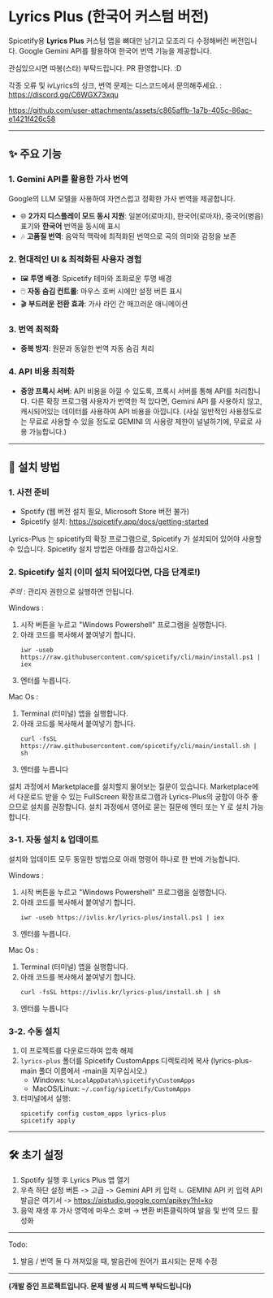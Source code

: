 # Lyrics Plus (한국어 커스텀 버전)

Spicetify용 **Lyrics Plus** 커스텀 앱을 뼈대만 남기고 모조리 다 수정해버린 버전입니다. Google Gemini API를 활용하여 한국어 번역 기능을 제공합니다.

관심있으시면 따봉(스타) 부탁드립니다. PR 환영합니다. :D

각종 오류 및 ivLyrics의 싱크, 번역 문제는 디스코드에서 문의해주세요. : https://discord.gg/C6WGX73xqu

https://github.com/user-attachments/assets/c865affb-1a7b-405c-86ac-e1421f426c58

---

## ✨ 주요 기능

### 1. Gemini API를 활용한 가사 번역
Google의 LLM 모델을 사용하여 자연스럽고 정확한 가사 번역을 제공합니다.
- 🌐 **2가지 디스플레이 모드 동시 지원**: 일본어(로마지), 한국어(로마자), 중국어(병음) 표기와 **한국어** 번역을 동시에 표시
- 🎶 **고품질 번역**: 음악적 맥락에 최적화된 번역으로 곡의 의미와 감정을 보존

### 2. 현대적인 UI & 최적화된 사용자 경험
- 🖼️ **투명 배경**: Spicetify 테마와 조화로운 투명 배경
- 🖱️ **자동 숨김 컨트롤**: 마우스 호버 시에만 설정 버튼 표시
- 🎬 **부드러운 전환 효과**: 가사 라인 간 매끄러운 애니메이션

### 3. 번역 최적화
- **중복 방지**: 원문과 동일한 번역 자동 숨김 처리

### 4. API 비용 최적화
- **중앙 프록시 서버**: API 비용을 아낄 수 있도록, 프록시 서버를 통해 API를 처리합니다. 다른 확장 프로그램 사용자가 번역한 적 있다면, Gemini API 를 사용하지 않고, 캐시되어있는 데이터를 사용하여 API 비용을 아낍니다. (사실 일반적인 사용정도로는 무료로 사용할 수 있을 정도로 GEMINI 의 사용량 제한이 널널하기에, 무료로 사용 가능합니다.)

---

## 🚀 설치 방법 

### 1. 사전 준비
- Spotify (웹 버전 설치 필요, Microsoft Store 버전 불가)
- Spicetify 설치: https://spicetify.app/docs/getting-started

Lyrics-Plus 는 spicetify의 확장 프로그램으로, Spicetify 가 설치되어 있어야 사용할 수 있습니다.
Spicetify 설치 방법은 아래를 참고하십시오.

### 2. Spicetify 설치 (이미 설치 되어있다면, 다음 단계로!)

*주의* : 관리자 권한으로 실행하면 안됩니다.

Windows : 
1. 시작 버튼을 누르고 "Windows Powershell" 프로그램을 실행합니다.
2. 아래 코드를 복사해서 붙여넣기 합니다.
   ```
   iwr -useb https://raw.githubusercontent.com/spicetify/cli/main/install.ps1 | iex
   ```
5. 엔터를 누릅니다.

Mac Os :
1. Terminal (터미널) 앱을 실행합니다.
2. 아래 코드를 복사해서 붙여넣기 합니다.
   ```
   curl -fsSL https://raw.githubusercontent.com/spicetify/cli/main/install.sh | sh
   ```
4. 엔터를 누릅니다

설치 과정에서 Marketplace를 설치할지 물어보는 질문이 있습니다.
Marketplace에서 다운로드 받을 수 있는 FullScreen 확장프로그램과 Lyrics-Plus의 궁합이 아주 좋으므로 설치를 권장합니다.
설치 과정에서 영어로 묻는 질문에 엔터 또는 Y 로 설치 가능합니다.


### 3-1. 자동 설치 & 업데이트

설치와 업데이트 모두 동일한 방법으로 아래 명령어 하나로 한 번에 가능합니다.

Windows : 
1. 시작 버튼을 누르고 "Windows Powershell" 프로그램을 실행합니다.
2. 아래 코드를 복사해서 붙여넣기 합니다.
    ```
   iwr -useb https://ivlis.kr/lyrics-plus/install.ps1 | iex
    ```
3. 엔터를 누릅니다.

Mac Os :
1. Terminal (터미널) 앱을 실행합니다.
2. 아래 코드를 복사해서 붙여넣기 합니다.
   ```
   curl -fsSL https://ivlis.kr/lyrics-plus/install.sh | sh
   ```
3. 엔터를 누릅니다

### 3-2. 수동 설치
1. 이 프로젝트를 다운로드하여 압축 해제
2. `lyrics-plus` 폴더를 Spicetify CustomApps 디렉토리에 복사 (lyrics-plus-main 폴더 이름에서 -main을 지우십시오.)
   - Windows: `%LocalAppData%\spicetify\CustomApps`
   - MacOS/Linux: `~/.config/spicetify/CustomApps`
3. 터미널에서 실행:
   ```
   spicetify config custom_apps lyrics-plus
   spicetify apply
   ```

---

## 🛠️ 초기 설정

1. Spotify 실행 후 Lyrics Plus 앱 열기
2. 우측 하단 설정 버튼 -> 고급 -> Gemini API 키 입력
    ㄴ GEMINI API 키 입력 API 발급은 여기서 -> https://aistudio.google.com/apikey?hl=ko
3. 음악 재생 후 가사 영역에 마우스 호버 → 변환 버튼클릭하여 발음 및 번역 모드 활성화

---

Todo:
1. 발음 / 번역 둘 다 꺼져있을 때, 발음칸에 원어가 표시되는 문제 수정

---

**(개발 중인 프로젝트입니다. 문제 발생 시 피드백 부탁드립니다)**
